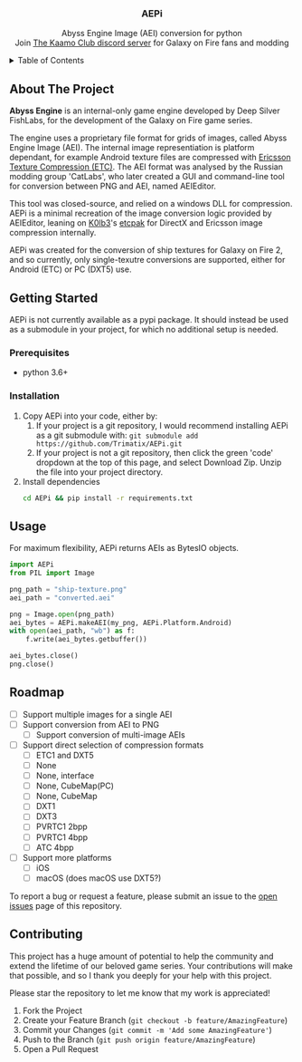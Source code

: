 <h3 align="center">AEPi</h3>
  <p align="center">
    Abyss Engine Image (AEI) conversion for python<br>
    Join <a href='https://discord.gg/Qv8zTur'>The Kaamo Club discord server</a> for Galaxy on Fire fans and modding
  </p>
</div>



<!-- TABLE OF CONTENTS -->
<details>
  <summary>Table of Contents</summary>
  <ol>
    <li>
      <a href="#about-the-project">About The Project</a>
    </li>
    <li>
      <a href="#getting-started">Getting Started</a>
      <ul>
        <li><a href="#prerequisites">Prerequisites</a></li>
        <li><a href="#installation">Installation</a></li>
      </ul>
    </li>
    <li><a href="#usage">Usage</a></li>
    <li><a href="#roadmap">Roadmap</a></li>
    <li><a href="#contributing">Contributing</a></li>
  </ol>
</details>



<!-- ABOUT THE PROJECT -->
## About The Project

**Abyss Engine** is an internal-only game engine developed by Deep Silver FishLabs, for the development of the Galaxy on Fire game series.

The engine uses a proprietary file format for grids of images, called Abyss Engine Image (AEI). The internal image representiation is platform dependant, for example Android texture files are compressed with [Ericsson Texture Compression (ETC)](https://github.com/Ericsson/ETCPACK).
The AEI format was analysed by the Russian modding group 'CatLabs', who later created a GUI and command-line tool for conversion between PNG and AEI, named AEIEditor.

This tool was closed-source, and relied on a windows DLL for compression. AEPi is a minimal recreation of the image conversion logic provided by AEIEditor, leaning on [K0lb3](https://github.com/K0lb3)'s [etcpak](https://github.com/K0lb3/etcpak) for DirectX and Ericsson image compression internally.

AEPi was created for the conversion of ship textures for Galaxy on Fire 2, and so currently, only single-texutre conversions are supported, either for Android (ETC) or PC (DXT5) use.


<!-- GETTING STARTED -->
## Getting Started

AEPi is not currently available as a pypi package. It should instead be used as a submodule in your project, for which no additional setup is needed.


### Prerequisites

* python 3.6+

### Installation

1. Copy AEPi into your code, either by:
    1. If your project is a git repository, I would recommend installing AEPi as a git submodule with: `git submodule add https://github.com/Trimatix/AEPi.git`
    2. If your project is not a git repository, then click the green 'code' dropdown at the top of this page, and select Download Zip. Unzip the file into your project directory.
2. Install dependencies
   ```sh
   cd AEPi && pip install -r requirements.txt
   ```


<!-- USAGE EXAMPLES -->
## Usage

For maximum flexibility, AEPi returns AEIs as BytesIO objects.

```py
import AEPi
from PIL import Image

png_path = "ship-texture.png"
aei_path = "converted.aei"

png = Image.open(png_path)
aei_bytes = AEPi.makeAEI(my_png, AEPi.Platform.Android)
with open(aei_path, "wb") as f:
    f.write(aei_bytes.getbuffer())

aei_bytes.close()
png.close()
```



<!-- ROADMAP -->
## Roadmap

- [ ] Support multiple images for a single AEI
- [ ] Support conversion from AEI to PNG
    - [ ] Support conversion of multi-image AEIs
- [ ] Support direct selection of compression formats
    - [ ] ETC1 and DXT5
    - [ ] None
    - [ ] None, interface
    - [ ] None, CubeMap(PC)
    - [ ] None, CubeMap
    - [ ] DXT1
    - [ ] DXT3
    - [ ] PVRTC1 2bpp
    - [ ] PVRTC1 4bpp
    - [ ] ATC 4bpp
- [ ] Support more platforms
    - [ ] iOS
    - [ ] macOS (does macOS use DXT5?)

To report a bug or request a feature, please submit an issue to the [open issues](https://github.com/Trimatix/AEPi/issues) page of this repository.


<!-- CONTRIBUTING -->
## Contributing

This project has a huge amount of potential to help the community and extend the lifetime of our beloved game series. Your contributions will make that possible, and so I thank you deeply for your help with this project.

Please star the repository to let me know that my work is appreciated!

1. Fork the Project
2. Create your Feature Branch (`git checkout -b feature/AmazingFeature`)
3. Commit your Changes (`git commit -m 'Add some AmazingFeature'`)
4. Push to the Branch (`git push origin feature/AmazingFeature`)
5. Open a Pull Request
